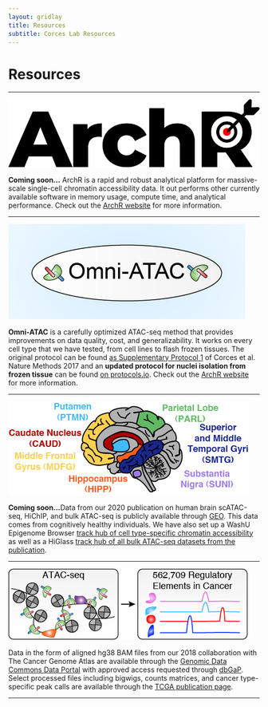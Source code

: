 ```yaml
---
layout: gridlay
title: Resources
subtitle: Corces Lab Resources
---
```


# **Resources**
<hr>
<!-- The paddingtop and margin-top edits allow anchors to link properly. -->
<div class="row" style="padding-top: 60px; margin-top: -60px;">
    <div class="col-sm-4">
    	<a href=""><img src="/img/resources/ArchR.png" alt="ArchR"></a>
    </div>
    <div class="col-sm-8">
        <p class="text-justify"><b>Coming soon...</b> ArchR is a rapid and robust analytical platform for massive-scale single-cell chromatin accessibility data. It out performs other currently available software in memory usage, compute time, and analytical performance. Check out the <a href="">ArchR website</a> for more information.</p>
    </div>
</div>
<hr>
<div class="row" style="padding-top: 60px; margin-top: -60px;">
    <div class="col-sm-4">
    	<a href="https://www.ncbi.nlm.nih.gov/pubmed/28846090"><img src="/img/resources/OmniATAC.jpg" alt="Omni-ATAC"></a>
    </div>
    <div class="col-sm-8">
        <p class="text-justify"><b>Omni-ATAC</b> is a carefully optimized ATAC-seq method that provides improvements on data quality, cost, and generalizability. It works on every cell type that we have tested, from cell lines to flash frozen tissues. The original protocol can be found <a href="OmniATAC_Protocol.pdf">as Supplementary Protocol 1</a> of Corces et al. Nature Methods 2017 and an <b>updated protocol for nuclei isolation from frozen tissue</b> can be found <a href="https://www.protocols.io/view/isolation-of-nuclei-from-frozen-tissue-for-atac-se-6t8herw">on protocols.io</a>. Check out the <a href="">ArchR website</a> for more information.</p>
    </div>
</div>
<hr>
<div class="row" style="padding-top: 60px; margin-top: -60px;">
    <div class="col-sm-4">
    	<a href="https://www.ncbi.nlm.nih.gov/pubmed/28846090"><img src="/img/resources/Brain-scATAC.jpg" alt="Human Brain scATAC-seq"></a>
    </div>
    <div class="col-sm-8">
        <p class="text-justify"><b>Coming soon...</b>Data from our 2020 publication on human brain scATAC-seq, HiChIP, and bulk ATAC-seq is publicly available through <a href="">GEO</a>. This data comes from cognitively healthy individuals. We have also set up a WashU Epigenome Browser <a href="https://www.ncbi.nlm.nih.gov/projects/gap/cgi-bin/study.cgi?study_id=phs000178.v11.p8">track hub of cell type-specific chromatin accessibility</a> as well as a HiGlass <a href="">track hub of all bulk ATAC-seq datasets from the publication</a>.</p>
    </div>
</div>
<hr>
<div class="row" style="padding-top: 60px; margin-top: -60px;">
    <div class="col-sm-4">
    	<a href="https://www.ncbi.nlm.nih.gov/pubmed/30361341"><img src="/img/resources/TCGA-ATAC.jpg" alt="TCGA ATAC-seq"></a>
    </div>
    <div class="col-sm-8">
        <p class="text-justify">Data in the form of aligned hg38 BAM files from our 2018 collaboration with The Cancer Genome Atlas are available through the <a href="https://portal.gdc.cancer.gov/">Genomic Data Commons Data Portal</a> with approved access requested through <a href="https://www.ncbi.nlm.nih.gov/projects/gap/cgi-bin/study.cgi?study_id=phs000178.v11.p8">dbGaP</a>. Select processed files including bigwigs, counts matrices, and cancer type-specific peak calls are available through the <a href="https://gdc.cancer.gov/about-data/publications/ATACseq-AWG">TCGA publication page</a>.</p>
    </div>
</div>
<hr>